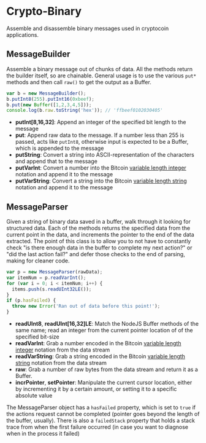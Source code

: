 Crypto-Binary
=============
Assemble and disassemble binary messages used in cryptocoin applications.

MessageBuilder
--------------
Assemble a binary message out of chunks of data. All the methods return the builder itself, so are chainable. General usage is to use the various `put*` methods and then call `raw()` to get the output as a Buffer.

```js
var b = new MessageBuilder();
b.putInt8(255).putInt16(0xbeef);
b.put(new Buffer([1,2,3,4,5]));
console.log(b.raw.toString('hex')); // 'ffbeef0102030405'
```

* **putInt[8,16,32]**: Append an integer of the specified bit length to the message
* **put**: Append raw data to the message. If a number less than 255 is passed, acts like `putInt8`, otherwise input is expected to be a Buffer, which is appended to the message
* **putString**: Convert a string into ASCII-representation of the characters and append that to the message
* **putVarInt**: Convert a number into the Bitcoin [variable length integer](https://en.bitcoin.it/wiki/Protocol_specification#Variable_length_integer) notation and append it to the message
* **putVarString**: Convert a string into the Bitcoin [variable length string](https://en.bitcoin.it/wiki/Protocol_specification#Variable_length_string) notation and append it to the message


MessageParser
-------------
Given a string of binary data saved in a buffer, walk through it looking for structured data. Each of the methods returns the specified data from the current point in the data, and increments the pointer to the end of the data extracted. The point of this class is to allow you to not have to constantly check "is there enough data in the buffer to complete my next action?" or "did the last action fail?" and defer those checks to the end of parsing, making for cleaner code.

```js
var p = new MessageParser(rawData);
var itemNum = p.readVarInt();
for (var i = 0; i < itemNum; i++) {
  items.push(s.readUInt32LE());
}
if (p.hasFailed) {
  throw new Error('Ran out of data before this point!');
}
```

* **readUInt8**, **readUInt[16,32]LE**: Match the NodeJS Buffer methods of the same name; read an integer from the current pointer location of of the specified bit-size
* **readVarInt**: Grab a number encoded in the Bitcoin [variable length integer](https://en.bitcoin.it/wiki/Protocol_specification#Variable_length_integer) notation from the data stream
* **readVarString**: Grab a string encoded in the Bitcoin [variable length string](https://en.bitcoin.it/wiki/Protocol_specification#Variable_length_string) notation from the data stream
* **raw**: Grab a number of raw bytes from the data stream and return it as a Buffer.
* **incrPointer**, **setPointer**: Manipulate the current cursor location, either by incrementing it by a certain amount, or setting it to a specific absolute value

The MessageParser object has a `hasFailed` property, which is set to `true` if the actions request cannot be completed (pointer goes beyond the length of the buffer, usually). There is also a `failedStack` property that holds a stack trace from when the first failure occurred (in case you want to diagnose when in the process it failed)